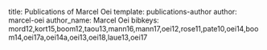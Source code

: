 title: Publications of Marcel Oei
template: publications-author
author: marcel-oei
author_name: Marcel Oei
bibkeys: mord12,kort15,boom12,taou13,mann16,mann17,oei12,rose11,pate10,oei14,boom14,oei17a,oei14a,oei13,oei18,laue13,oei17